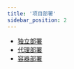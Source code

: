 ```yaml
---
title: '项目部署'
sidebar_position: 2
---
```


- [独立部署](output/goframe-v2.6-md/项目开发/项目部署/独立部署)
- [代理部署](output/goframe-v2.6-md/项目开发/项目部署/代理部署)
- [容器部署](output/goframe-v2.6-md/项目开发/项目部署/容器部署)